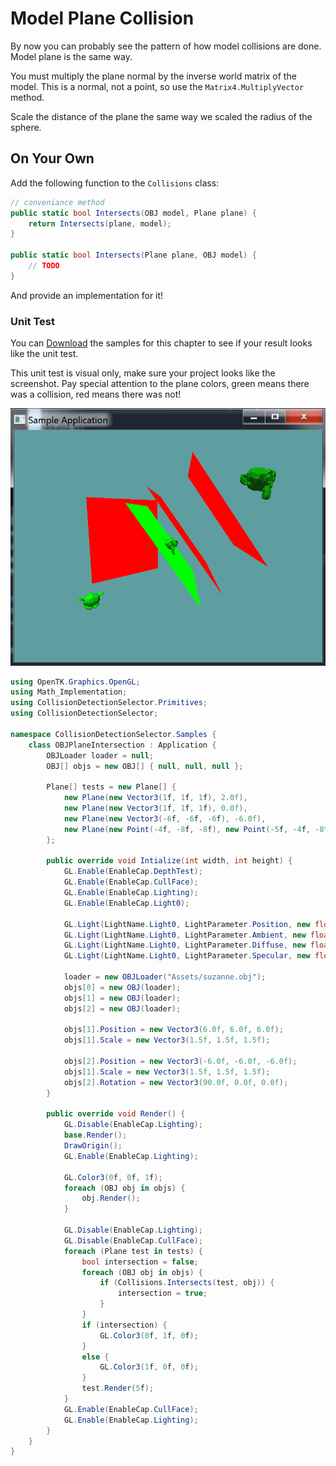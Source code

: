 # Model Plane Collision

By now you can probably see the pattern of how model collisions are done. Model plane is the same way.

You must multiply the plane normal by the inverse world matrix of the model. This is a normal, not a point, so use the ```Matrix4.MultiplyVector``` method.

Scale the distance of the plane the same way we scaled the radius of the sphere.

## On Your Own

Add the following function to the ```Collisions``` class:

```cs
// conveniance method
public static bool Intersects(OBJ model, Plane plane) {
    return Intersects(plane, model);
}

public static bool Intersects(Plane plane, OBJ model) {
    // TODO
}
```

And provide an implementation for it!

### Unit Test

You can [Download](../Samples/3DModels.rar) the samples for this chapter to see if your result looks like the unit test.

This unit test is visual only, make sure your project looks like the screenshot. Pay special attention to the plane colors, green means there was a collision, red means there was not!

![UNIT](obj_model_plane_int_unit.png)

```cs
using OpenTK.Graphics.OpenGL;
using Math_Implementation;
using CollisionDetectionSelector.Primitives;
using CollisionDetectionSelector;

namespace CollisionDetectionSelector.Samples {
    class OBJPlaneIntersection : Application {
        OBJLoader loader = null;
        OBJ[] objs = new OBJ[] { null, null, null };

        Plane[] tests = new Plane[] {
            new Plane(new Vector3(1f, 1f, 1f), 2.0f),
            new Plane(new Vector3(1f, 1f, 1f), 0.0f),
            new Plane(new Vector3(-6f, -6f, -6f), -6.0f),
            new Plane(new Point(-4f, -8f, -8f), new Point(-5f, -4f, -8f), new Point(-7f, -4f, -8f))
        };

        public override void Intialize(int width, int height) {
            GL.Enable(EnableCap.DepthTest);
            GL.Enable(EnableCap.CullFace);
            GL.Enable(EnableCap.Lighting);
            GL.Enable(EnableCap.Light0);

            GL.Light(LightName.Light0, LightParameter.Position, new float[] { 0.0f, 0.5f, 0.5f, 0.0f });
            GL.Light(LightName.Light0, LightParameter.Ambient, new float[] { 0f, 1f, 0f, 1f });
            GL.Light(LightName.Light0, LightParameter.Diffuse, new float[] { 0f, 1f, 0f, 1f });
            GL.Light(LightName.Light0, LightParameter.Specular, new float[] { 1f, 1f, 1f, 1f });

            loader = new OBJLoader("Assets/suzanne.obj");
            objs[0] = new OBJ(loader);
            objs[1] = new OBJ(loader);
            objs[2] = new OBJ(loader);

            objs[1].Position = new Vector3(6.0f, 6.0f, 6.0f);
            objs[1].Scale = new Vector3(1.5f, 1.5f, 1.5f);

            objs[2].Position = new Vector3(-6.0f, -6.0f, -6.0f);
            objs[1].Scale = new Vector3(1.5f, 1.5f, 1.5f);
            objs[2].Rotation = new Vector3(90.0f, 0.0f, 0.0f);
        }

        public override void Render() {
            GL.Disable(EnableCap.Lighting);
            base.Render();
            DrawOrigin();
            GL.Enable(EnableCap.Lighting);

            GL.Color3(0f, 0f, 1f);
            foreach (OBJ obj in objs) {
                obj.Render();
            }

            GL.Disable(EnableCap.Lighting);
            GL.Disable(EnableCap.CullFace);
            foreach (Plane test in tests) {
                bool intersection = false;
                foreach (OBJ obj in objs) {
                    if (Collisions.Intersects(test, obj)) {
                        intersection = true;
                    }
                }
                if (intersection) {
                    GL.Color3(0f, 1f, 0f);
                }
                else {
                    GL.Color3(1f, 0f, 0f);
                }
                test.Render(5f);
            }
            GL.Enable(EnableCap.CullFace);
            GL.Enable(EnableCap.Lighting);
        }
    }
}

```